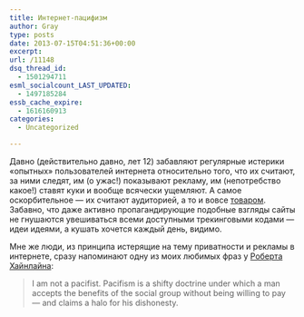```yaml
---
title: Интернет-пацифизм
author: Gray
type: posts
date: 2013-07-15T04:51:36+00:00
excerpt:
url: /11148
dsq_thread_id:
  - 1501294711
esml_socialcount_LAST_UPDATED:
  - 1497185284
essb_cache_expire:
  - 1616160913
categories:
  - Uncategorized

---
```








Давно (действительно давно, лет 12) забавляют регулярные истерики &#171;опытных&#187; пользователей интернета относительно того, что их считают, за ними следят, им (о ужас!) показывают рекламу, им (непотребство какое!) ставят куки и вообще всячески ущемляют. А самое оскорбительное — их считают аудиторией, а то и вовсе [товаром][1]. Забавно, что даже активно пропагандирующие подобные взгляды сайты не гнушаются увешиваться всеми доступными трекинговыми кодами — идеи идеями, а кушать хочется каждый день, видимо.

Мне же люди, из принципа истерящие на тему приватности и рекламы в интернете, сразу напоминают одну из моих любимых фраз у [Роберта Хайнлайна][2]:

> I am not a pacifist. Pacifism is a shifty doctrine under which a man accepts the benefits of the social group without being willing to pay — and claims a halo for his dishonesty. 

 [1]: http://lifehacker.ru/2013/07/15/disconnect/
 [2]: http://en.wikipedia.org/wiki/Double_Star
